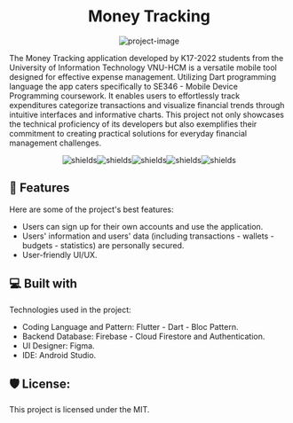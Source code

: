 <h1 align="center" id="title">Money Tracking</h1>

<p align="center"><img src="https://socialify.git.ci/quandohong109/SE346_MoneyTracking/image?font=Source%20Code%20Pro&amp;logo=https%3A%2F%2Fi.postimg.cc%2FWb396tQC%2Fplay-store-512.png&amp;name=1&amp;pattern=Overlapping%20Hexagons&amp;theme=Auto" alt="project-image"></p>

<p id="description">The Money Tracking application developed by K17-2022 students from the University of Information Technology VNU-HCM is a versatile mobile tool designed for effective expense management. Utilizing Dart programming language the app caters specifically to SE346 - Mobile Device Programming coursework. It enables users to effortlessly track expenditures categorize transactions and visualize financial trends through intuitive interfaces and informative charts. This project not only showcases the technical proficiency of its developers but also exemplifies their commitment to creating practical solutions for everyday financial management challenges.</p>

<p align="center"><img src="https://img.shields.io/badge/Flutter-02569B?logo=flutter&amp;logoColor=fff&amp;style=flat" alt="shields"><img src="https://img.shields.io/badge/Dart-0175C2?logo=dart&amp;logoColor=fff&amp;style=flat" alt="shields"><img src="https://img.shields.io/badge/Firebase-FFCA28?logo=firebase&amp;logoColor=000&amp;style=flat" alt="shields"><img src="https://img.shields.io/badge/Figma-F24E1E?logo=figma&amp;logoColor=fff&amp;style=flat" alt="shields"><img src="https://img.shields.io/badge/Android%20Studio-3DDC84?logo=androidstudio&amp;logoColor=fff&amp;style=flat" alt="shields"></p>
  
<h2>🧐 Features</h2>

Here are some of the project's best features:

*   Users can sign up for their own accounts and use the application.
*   Users' information and users' data (including transactions - wallets - budgets - statistics) are personally secured.
*   User-friendly UI/UX.  
  
<h2>💻 Built with</h2>

Technologies used in the project:

*   Coding Language and Pattern: Flutter - Dart - Bloc Pattern.
*   Backend Database: Firebase - Cloud Firestore and Authentication.
*   UI Designer: Figma.
*   IDE: Android Studio.

<h2>🛡️ License:</h2>

This project is licensed under the MIT.
